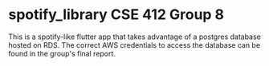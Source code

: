 # spotify_library CSE 412 Group 8

This is a spotify-like flutter app that takes advantage of a postgres database hosted on RDS. The correct AWS credentials to access the database can be found in the group's final report. 

